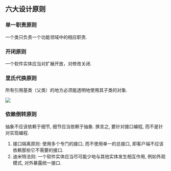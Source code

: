 ## 六大设计原则

### 单一职责原则

一个类只负责一个功能领域中的相应职责.

### 开闭原则

 一个软件实体应当对扩展开放，对修改关闭.

### 里氏代换原则

所有引用基类（父类）的地方必须能透明地使用其子类的对象.

![](https://youpaiyun.zongqilive.cn/image/006tKfTcly1g0d5vjb1xyj31ui0bk3zv.jpg)



### 依赖倒转原则

抽象不应该依赖于细节, 细节应当依赖于抽象. 换言之, 要针对接口编程, 而不是针对实现编程.

1. 接口隔离原则: 使用多个专门的接口, 而不使用单一的总接口, 即客户端不应该依赖那些它不需要的接口.
2. 迪米特法则: 一个软件实体应当尽可能少地与其他实体发生相互作用, 例如外观模式, 对外暴露统一接口.